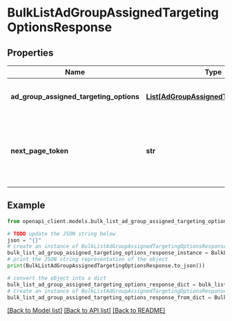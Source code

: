 # BulkListAdGroupAssignedTargetingOptionsResponse


## Properties

Name | Type | Description | Notes
------------ | ------------- | ------------- | -------------
**ad_group_assigned_targeting_options** | [**List[AdGroupAssignedTargetingOption]**](AdGroupAssignedTargetingOption.md) | The list of wrapper objects, each providing an assigned targeting option and the ad group it is assigned to. This list will be absent if empty. | [optional] 
**next_page_token** | **str** | A token identifying the next page of results. This value should be specified as the pageToken in a subsequent call to &#x60;BulkListAdGroupAssignedTargetingOptions&#x60; to fetch the next page of results. This token will be absent if there are no more AdGroupAssignedTargetingOption resources to return. | [optional] 

## Example

```python
from openapi_client.models.bulk_list_ad_group_assigned_targeting_options_response import BulkListAdGroupAssignedTargetingOptionsResponse

# TODO update the JSON string below
json = "{}"
# create an instance of BulkListAdGroupAssignedTargetingOptionsResponse from a JSON string
bulk_list_ad_group_assigned_targeting_options_response_instance = BulkListAdGroupAssignedTargetingOptionsResponse.from_json(json)
# print the JSON string representation of the object
print(BulkListAdGroupAssignedTargetingOptionsResponse.to_json())

# convert the object into a dict
bulk_list_ad_group_assigned_targeting_options_response_dict = bulk_list_ad_group_assigned_targeting_options_response_instance.to_dict()
# create an instance of BulkListAdGroupAssignedTargetingOptionsResponse from a dict
bulk_list_ad_group_assigned_targeting_options_response_from_dict = BulkListAdGroupAssignedTargetingOptionsResponse.from_dict(bulk_list_ad_group_assigned_targeting_options_response_dict)
```
[[Back to Model list]](../README.md#documentation-for-models) [[Back to API list]](../README.md#documentation-for-api-endpoints) [[Back to README]](../README.md)


